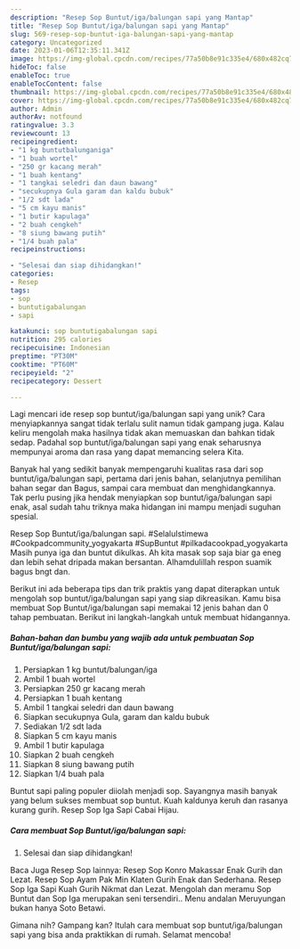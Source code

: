```yaml
---
description: "Resep Sop Buntut/iga/balungan sapi yang Mantap"
title: "Resep Sop Buntut/iga/balungan sapi yang Mantap"
slug: 569-resep-sop-buntut-iga-balungan-sapi-yang-mantap
category: Uncategorized
date: 2023-01-06T12:35:11.341Z
image: https://img-global.cpcdn.com/recipes/77a50b8e91c335e4/680x482cq70/sop-buntutigabalungan-sapi-foto-resep-utama.jpg
hideToc: false
enableToc: true
enableTocContent: false
thumbnail: https://img-global.cpcdn.com/recipes/77a50b8e91c335e4/680x482cq70/sop-buntutigabalungan-sapi-foto-resep-utama.jpg
cover: https://img-global.cpcdn.com/recipes/77a50b8e91c335e4/680x482cq70/sop-buntutigabalungan-sapi-foto-resep-utama.jpg
author: Admin
authorAv: notfound
ratingvalue: 3.3
reviewcount: 13
recipeingredient:
- "1 kg buntutbalunganiga"
- "1 buah wortel"
- "250 gr kacang merah"
- "1 buah kentang"
- "1 tangkai seledri dan daun bawang"
- "secukupnya Gula garam dan kaldu bubuk"
- "1/2 sdt lada"
- "5 cm kayu manis"
- "1 butir kapulaga"
- "2 buah cengkeh"
- "8 siung bawang putih"
- "1/4 buah pala"
recipeinstructions:

- "Selesai dan siap dihidangkan!"
categories:
- Resep
tags:
- sop
- buntutigabalungan
- sapi

katakunci: sop buntutigabalungan sapi 
nutrition: 295 calories
recipecuisine: Indonesian
preptime: "PT30M"
cooktime: "PT60M"
recipeyield: "2"
recipecategory: Dessert

---
```





Lagi mencari ide resep sop buntut/iga/balungan sapi yang unik? Cara menyiapkannya sangat tidak terlalu sulit namun tidak gampang juga. Kalau keliru mengolah maka hasilnya tidak akan memuaskan dan bahkan tidak sedap. Padahal sop buntut/iga/balungan sapi yang enak seharusnya mempunyai aroma dan rasa yang dapat memancing selera Kita.





Banyak hal yang sedikit banyak mempengaruhi kualitas rasa dari sop buntut/iga/balungan sapi, pertama dari jenis bahan, selanjutnya pemilihan bahan segar dan Bagus, sampai cara membuat dan menghidangkannya. Tak perlu pusing jika hendak menyiapkan sop buntut/iga/balungan sapi enak,      asal sudah tahu triknya maka hidangan ini mampu menjadi suguhan spesial.














Resep Sop Buntut/iga/balungan sapi. #SelaluIstimewa #Cookpadcommunity_yogyakarta #SupBuntut #pilkadacookpad_yogyakarta Masih punya iga dan buntut dikulkas. Ah kita masak sop saja biar ga eneg dan lebih sehat dripada makan bersantan. Alhamdulillah respon suamik bagus bngt dan.






Berikut ini ada beberapa tips dan trik praktis yang dapat diterapkan untuk mengolah sop buntut/iga/balungan sapi yang siap dikreasikan. Kamu bisa membuat Sop Buntut/iga/balungan sapi memakai 12 jenis bahan dan 0 tahap pembuatan. Berikut ini langkah-langkah untuk membuat hidangannya.

<!--inarticleads1-->

##### Bahan-bahan dan bumbu yang wajib ada untuk pembuatan Sop Buntut/iga/balungan sapi:

1. Persiapkan 1 kg buntut/balungan/iga
1. Ambil 1 buah wortel
1. Persiapkan 250 gr kacang merah
1. Persiapkan 1 buah kentang
1. Ambil 1 tangkai seledri dan daun bawang
1. Siapkan secukupnya Gula, garam dan kaldu bubuk
1. Sediakan 1/2 sdt lada
1. Siapkan 5 cm kayu manis
1. Ambil 1 butir kapulaga
1. Siapkan 2 buah cengkeh
1. Siapkan 8 siung bawang putih
1. Siapkan 1/4 buah pala


Buntut sapi paling populer diiolah menjadi sop. Sayangnya masih banyak yang belum sukses membuat sop buntut. Kuah kaldunya keruh dan rasanya kurang gurih. Resep Sop Iga Sapi Cabai Hijau. 

<!--inarticleads2-->

##### Cara membuat Sop Buntut/iga/balungan sapi:


1. Selesai dan siap dihidangkan!

Baca Juga Resep Sop lainnya: Resep Sop Konro Makassar Enak Gurih dan Lezat. Resep Sop Ayam Pak Min Klaten Gurih Enak dan Sederhana. Resep Sop Iga Sapi Kuah Gurih Nikmat dan Lezat. Mengolah dan meramu Sop Buntut dan Sop Iga merupakan seni tersendiri.. Menu andalan Meruyungan bukan hanya Soto Betawi. 

Gimana nih? Gampang kan? Itulah cara membuat sop buntut/iga/balungan sapi yang bisa anda praktikkan di rumah. Selamat mencoba!
